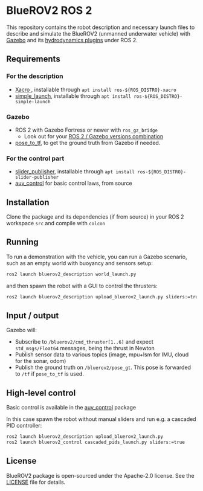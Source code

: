 # BlueROV2 ROS 2

This repository contains the robot description and necessary launch files to describe and simulate the BlueROV2 (unmanned underwater vehicle) with [Gazebo](https://gazebosim.org/home) and its [hydrodynamics plugins](https://gazebosim.org/api/gazebo/6.1/underwater_vehicles.html) under ROS 2.


## Requirements

### For the description

- [Xacro ](https://github.com/ros/xacro/tree/ros2), installable through `apt install ros-${ROS_DISTRO}-xacro`
- [simple_launch](https://github.com/oKermorgant/simple_launch), installable through `apt install ros-${ROS_DISTRO}-simple-launch`

### Gazebo

- ROS 2 with Gazebo Fortress or newer with `ros_gz_bridge`
    - Look out for your [ROS 2 / Gazebo versions combination](https://gazebosim.org/docs/garden/ros_installation)
- [pose_to_tf](https://github.com/oKermorgant/pose_to_tf), to get the ground truth from Gazebo if needed.

### For the control part

- [slider_publisher](https://github.com/oKermorgant/slider_publisher), installable through `apt install ros-${ROS_DISTRO}-slider-publisher`
- [auv_control](https://github.com/CentraleNantesROV/auv_control) for basic control laws, from source


## Installation 

Clone the package and its dependencies (if from source) in your ROS 2 workspace `src` and compile with `colcon`

## Running 

To run a demonstration with the vehicle, you can run a Gazebo scenario, such as an empty world with buoyancy and sensors setup:

```bash
ros2 launch bluerov2_description world_launch.py
```

and then spawn the robot with a GUI to control the thrusters:

```bash
ros2 launch bluerov2_description upload_bluerov2_launch.py sliders:=true
```

## Input / output

Gazebo will:

- Subscribe to `/bluerov2/cmd_thruster[1..6]` and expect  `std_msgs/Float64` messages, being the thrust in Newton
- Publish sensor data to various topics (image, mpu+lsm for IMU, cloud for the sonar, odom)
- Publish the ground truth on `/bluerov2/pose_gt`. This pose is forwarded to `/tf` if `pose_to_tf` is used.


## High-level control

Basic control is available in the [auv_control](https://github.com/CentraleNantesROV/auv_control) package

In this case spawn the robot without manual sliders and run e.g. a cascaded PID controller:

```bash
ros2 launch bluerov2_description upload_bluerov2_launch.py
ros2 launch bluerov2_control cascaded_pids_launch.py sliders:=true
```


## License

BlueROV2 package is open-sourced under the Apache-2.0 license. See the
[LICENSE](LICENSE) file for details.
